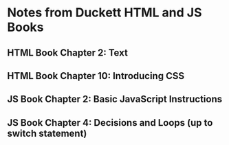 # Notes from Duckett HTML and JS Books

## HTML Book Chapter 2: Text

## HTML Book Chapter 10: Introducing CSS

## JS Book Chapter 2: Basic JavaScript Instructions

## JS Book Chapter 4: Decisions and Loops (up to switch statement)
